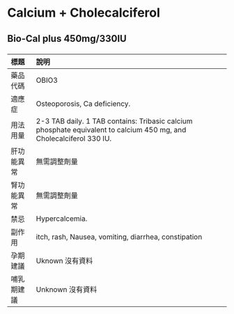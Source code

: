 # Calcium + Cholecalciferol

## Bio-Cal plus 450mg/330IU

##### 

| 標題       | 說明                                                                                                                |
|:-----------|:--------------------------------------------------------------------------------------------------------------------|
| 藥品代碼   | OBIO3                                                                                                               |
| 適應症     | Osteoporosis, Ca deficiency.                                                                                        |
| 用法用量   | 2-3 TAB daily. 1 TAB contains: Tribasic calcium phosphate equivalent to calcium 450 mg, and Cholecalciferol 330 IU. |
| 肝功能異常 | 無需調整劑量                                                                                                        |
| 腎功能異常 | 無需調整劑量                                                                                                        |
| 禁忌       | Hypercalcemia.                                                                                                      |
| 副作用     | itch, rash, Nausea, vomiting, diarrhea, constipation                                                                |
| 孕期建議   | Uknown 沒有資料                                                                                                     |
| 哺乳期建議 | Unknown 沒有資料                                                                                                    |

